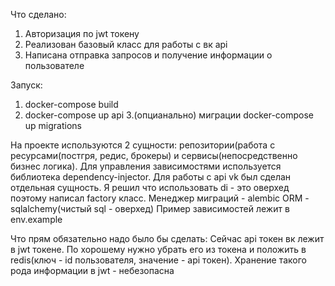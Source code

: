 Что сделано:
1. Авторизация по jwt токену
2. Реализован базовый класс для работы с вк api 
3. Написана отправка запросов и получение информации о пользователе

Запуск:
1. docker-compose build 
2. docker-compose up api 
3.(опцианально) миграции docker-compose up migrations


На проекте используются 2 сущности: репозитории(работа с ресурсами(постгря, редис, брокеры) и сервисы(непосредственно бизнес логика). Для управления зависимостями используется библиотека dependency-injector.
Для работы с api vk был сделан отдельная сущность. Я решил что использовать di - это оверхед поэтому написал factory класс.
Менеджер миграций - alembic 
ORM - sqlalchemy(чистый sql - оверхед)
Пример зависимостей лежит в env.example

Что прям обязательно надо было бы сделать: Сейчас api токен вк лежит в jwt токене. По хорошему нужно убрать его из токена и положить в redis(ключ - id пользователя, значение - api токен). Хранение такого рода информации в jwt - небезопасна


